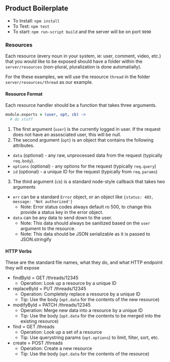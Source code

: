 ## Product Boilerplate

- To Install: `npm install`
- To Test: `npm test`
- To start: `npm run-script build` and the server will be on port `9090`

### Resources

Each resource (every noun in your system, ie: user, comment, video, etc.) that you would like to be exposed should have a folder within the `server/resources` (non-plural, pluralization is done automatially).

For the these examples, we will use the resource `thread` in the folder `server/resources/thread` as our example.

#### Resource Format

Each resource handler should be a function that takes three arguments.

```coffee
module.exports = (user, opt, cb) ->
  # do stuff
```

1. The first argument (`user`) is the currently logged in user. If the request does not have an assosciated user, this will be null.
2. The second argument (`opt`) is an object that contains the following attributes.
  - `data` (optional) - any raw, unprocessed data from the request (typically `req.body`).
  - `options` (optional) - any options for the request (typically `req.query`)
  - `id` (optional) - a unique ID for the request (typically from `req.params`)
3. The third argument (`cb`) is a standard node-style callback that takes two arguments
  - `err` can be a standard `Error` object, or an object like `{status: 403, message: 'Not authorized'}`
    - Note: Error status codes always default ro 500, to change this provide a status key in the error object.
  - `data` can be any data to send down to the user.
    - Note: This data should always be sanitized based on the `user` argument to the resource.
    - Note: This data should be JSON serializable as it is passed to JSON.stringify

#### HTTP Verbs

These are the standard file names, what they do, and what HTTP endpoint they will expose

- findById = GET /threads/12345
  - Operation: Look up a resource by a unique ID
- replaceById = PUT /threads/12345
  - Operation: Completely replace a resource by a unique ID
  - Tip: Use the body (`opt.data` for the contents of the new resource)
- modifyById = PATCH /threads/12345
  - Operation: Merge new data into a resource by a unique ID
  - Tip: Use the body (`opt.data` for the contents to be merged into the existing resource)
- find = GET /threads
  - Operation: Look up a set of a resource
  - Tip: Use querystring params (`opt.options`) to limit, filter, sort, etc.
- create = POST /threads
  - Operation: Create a new resource
  - Tip: Use the body (`opt.data` for the contents of the resource)
